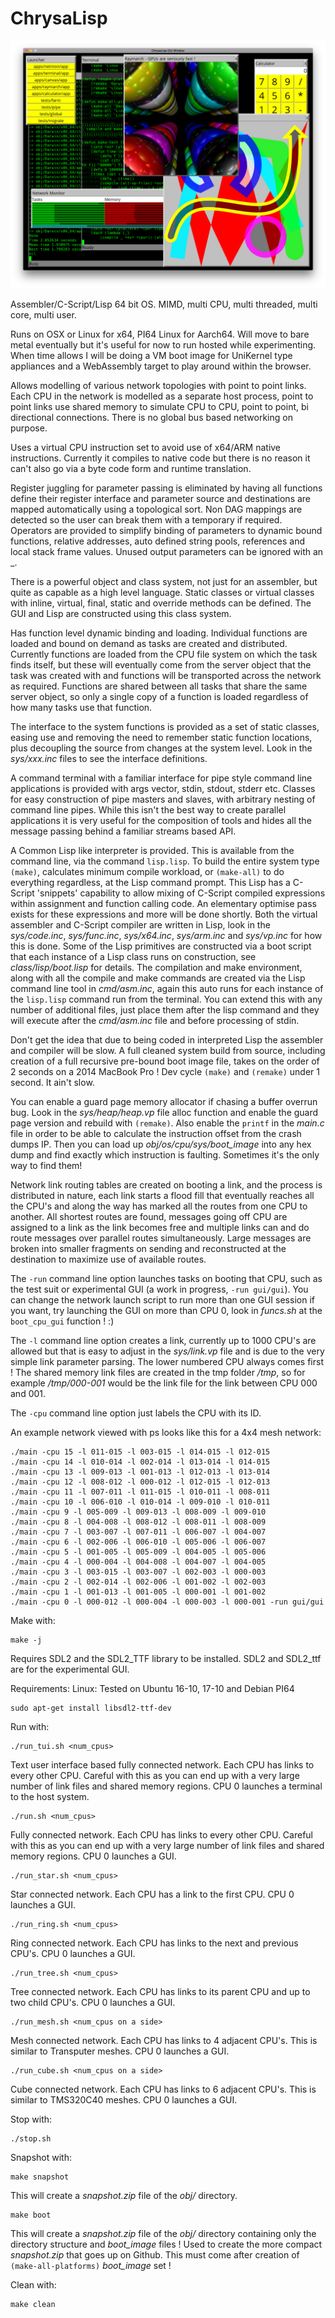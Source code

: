 # ChrysaLisp

![](./screen_shot.png)

Assembler/C-Script/Lisp 64 bit OS. MIMD, multi CPU, multi threaded, multi core,
multi user.

Runs on OSX or Linux for x64, PI64 Linux for Aarch64. Will move to bare metal
eventually but it's useful for now to run hosted while experimenting. When time
allows I will be doing a VM boot image for UniKernel type appliances and a
WebAssembly target to play around within the browser.

Allows modelling of various network topologies with point to point links. Each
CPU in the network is modelled as a separate host process, point to point links
use shared memory to simulate CPU to CPU, point to point, bi directional
connections. There is no global bus based networking on purpose.

Uses a virtual CPU instruction set to avoid use of x64/ARM native instructions.
Currently it compiles to native code but there is no reason it can't also go
via a byte code form and runtime translation.

Register juggling for parameter passing is eliminated by having all functions
define their register interface and parameter source and destinations are
mapped automatically using a topological sort. Non DAG mappings are detected
so the user can break them with a temporary if required. Operators are provided
to simplify binding of parameters to dynamic bound functions, relative
addresses, auto defined string pools, references and local stack frame values.
Unused output parameters can be ignored with an _.

There is a powerful object and class system, not just for an assembler, but
quite as capable as a high level language. Static classes or virtual classes
with inline, virtual, final, static and override methods can be defined. The
GUI and Lisp are constructed using this class system.

Has function level dynamic binding and loading. Individual functions are loaded
and bound on demand as tasks are created and distributed. Currently functions
are loaded from the CPU file system on which the task finds itself, but these
will eventually come from the server object that the task was created with and
functions will be transported across the network as required. Functions are
shared between all tasks that share the same server object, so only a single
copy of a function is loaded regardless of how many tasks use that function.

The interface to the system functions is provided as a set of static classes,
easing use and removing the need to remember static function locations, plus
decoupling the source from changes at the system level. Look in the
*sys/xxx.inc* files to see the interface definitions.

A command terminal with a familiar interface for pipe style command line
applications is provided with args vector, stdin, stdout, stderr etc. Classes
for easy construction of pipe masters and slaves, with arbitrary nesting of
command line pipes. While this isn't the best way to create parallel
applications it is very useful for the composition of tools and hides all the
message passing behind a familiar streams based API.

A Common Lisp like interpreter is provided. This is available from the command
line, via the command `lisp.lisp`. To build the entire system type `(make)`,
calculates minimum compile workload, or `(make-all)` to do everything
regardless, at the Lisp command prompt. This Lisp has a C-Script 'snippets'
capability to allow mixing of C-Script compiled expressions within assignment
and function calling code. An elementary optimise pass exists for these
expressions and more will be done shortly. Both the virtual assembler and
C-Script compiler are written in Lisp, look in the *sys/code.inc*,
*sys/func.inc*, *sys/x64.inc*, *sys/arm.inc* and *sys/vp.inc* for how this is
done. Some of the Lisp primitives are constructed via a boot script that each
instance of a Lisp class runs on construction, see *class/lisp/boot.lisp* for
details. The compilation and make environment, along with all the compile and
make commands are created via the Lisp command line tool in *cmd/asm.inc*,
again this auto runs for each instance of the `lisp.lisp` command run from the
terminal. You can extend this with any number of additional files, just place
them after the lisp command and they will execute after the *cmd/asm.inc* file
and before processing of stdin.

Don't get the idea that due to being coded in interpreted Lisp the assembler
and compiler will be slow. A full cleaned system build from source, including
creation of a full recursive pre-bound boot image file, takes on the order of 2
seconds on a 2014 MacBook Pro ! Dev cycle `(make)` and `(remake)` under 1
second. It ain't slow.

You can enable a guard page memory allocator if chasing a buffer overrun bug.
Look in the *sys/heap/heap.vp* file alloc function and enable the guard page
version and rebuild with `(remake)`. Also enable the `printf` in the *main.c*
file in order to be able to calculate the instruction offset from the crash
dumps IP. Then you can load up *obj/os/cpu/sys/boot_image* into any hex dump
and find exactly which instruction is faulting. Sometimes it's the only way to
find them!

Network link routing tables are created on booting a link, and the process is
distributed in nature, each link starts a flood fill that eventually reaches
all the CPU's and along the way has marked all the routes from one CPU to
another. All shortest routes are found, messages going off CPU are assigned to
a link as the link becomes free and multiple links can and do route messages
over parallel routes simultaneously. Large messages are broken into smaller
fragments on sending and reconstructed at the destination to maximize use of
available routes.

The `-run` command line option launches tasks on booting that CPU, such as the
test suit or experimental GUI (a work in progress, `-run gui/gui`). You can
change the network launch script to run more than one GUI session if you want,
try launching the GUI on more than CPU 0, look in *funcs.sh* at the
`boot_cpu_gui` function ! :)

The `-l` command line option creates a link, currently up to 1000 CPU's are
allowed but that is easy to adjust in the *sys/link.vp* file and is due to the
very simple link parameter parsing. The lower numbered CPU always comes first !
The shared memory link files are created in the tmp folder */tmp*, so for
example */tmp/000-001* would be the link file for the link between CPU 000 and
001.

The `-cpu` command line option just labels the CPU with its ID.

An example network viewed with ps looks like this for a 4x4 mesh network:

```
./main -cpu 15 -l 011-015 -l 003-015 -l 014-015 -l 012-015
./main -cpu 14 -l 010-014 -l 002-014 -l 013-014 -l 014-015
./main -cpu 13 -l 009-013 -l 001-013 -l 012-013 -l 013-014
./main -cpu 12 -l 008-012 -l 000-012 -l 012-015 -l 012-013
./main -cpu 11 -l 007-011 -l 011-015 -l 010-011 -l 008-011
./main -cpu 10 -l 006-010 -l 010-014 -l 009-010 -l 010-011
./main -cpu 9 -l 005-009 -l 009-013 -l 008-009 -l 009-010
./main -cpu 8 -l 004-008 -l 008-012 -l 008-011 -l 008-009
./main -cpu 7 -l 003-007 -l 007-011 -l 006-007 -l 004-007
./main -cpu 6 -l 002-006 -l 006-010 -l 005-006 -l 006-007
./main -cpu 5 -l 001-005 -l 005-009 -l 004-005 -l 005-006
./main -cpu 4 -l 000-004 -l 004-008 -l 004-007 -l 004-005
./main -cpu 3 -l 003-015 -l 003-007 -l 002-003 -l 000-003
./main -cpu 2 -l 002-014 -l 002-006 -l 001-002 -l 002-003
./main -cpu 1 -l 001-013 -l 001-005 -l 000-001 -l 001-002
./main -cpu 0 -l 000-012 -l 000-004 -l 000-003 -l 000-001 -run gui/gui
```


Make with:

```
make -j
```

Requires SDL2 and the SDL2_TTF library to be installed. SDL2 and SDL2_ttf are
for the experimental GUI.

Requirements:
Linux: Tested on Ubuntu 16-10, 17-10 and Debian PI64
```
sudo apt-get install libsdl2-ttf-dev
```

Run with:

```
./run_tui.sh <num_cpus>
```

Text user interface based fully connected network. Each CPU has links to every
other CPU. Careful with this as you can end up with a very large number of link
files and shared memory regions. CPU 0 launches a terminal to the host system.

```
./run.sh <num_cpus>
```

Fully connected network. Each CPU has links to every other CPU. Careful with
this as you can end up with a very large number of link files and shared memory
regions. CPU 0 launches a GUI.

```
./run_star.sh <num_cpus>
```

Star connected network. Each CPU has a link to the first CPU. CPU 0 launches a
GUI.

```
./run_ring.sh <num_cpus>
```

Ring connected network. Each CPU has links to the next and previous CPU's. CPU
0 launches a GUI.

```
./run_tree.sh <num_cpus>
```

Tree connected network. Each CPU has links to its parent CPU and up to two
child CPU's. CPU 0 launches a GUI.

```
./run_mesh.sh <num_cpus on a side>
```

Mesh connected network. Each CPU has links to 4 adjacent CPU's. This is similar
to Transputer meshes. CPU 0 launches a GUI.

```
./run_cube.sh <num_cpus on a side>
```

Cube connected network. Each CPU has links to 6 adjacent CPU's. This is similar
to TMS320C40 meshes. CPU 0 launches a GUI.

Stop with:

```
./stop.sh
```

Snapshot with:

```
make snapshot
```

This will create a *snapshot.zip* file of the *obj/* directory.

```
make boot
```

This will create a *snapshot.zip* file of the *obj/* directory containing only
the directory structure and *boot_image* files ! Used to create the more
compact *snapshot.zip* that goes up on Github. This must come after creation of
`(make-all-platforms)` *boot_image* set !

Clean with:

```
make clean
```
